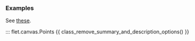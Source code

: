 ### Examples

See [these](index.md#examples).

::: flet.canvas.Points
{{ class_remove_summary_and_description_options() }}
